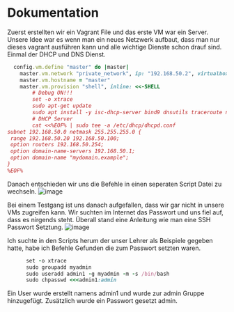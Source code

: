 # Dokumentation

Zuerst erstellten wir ein Vagrant File und das erste VM war ein Server. Unsere Idee war es wenn man ein neues Netzwerk aufbaut, 
dass man nur dieses vagrant ausführen kann und alle wichtige Dienste schon drauf sind. Einmal der DHCP und DNS Dienst.
```ruby
  config.vm.define "master" do |master|
    master.vm.network "private_network", ip: "192.168.50.2", virtualbox__dhcp_server: false
    master.vm.hostname = "master"
    master.vm.provision "shell", inline: <<-SHELL 
        # Debug ON!!!
        set -o xtrace
        sudo apt-get update
        sudo apt install -y isc-dhcp-server bind9 dnsutils traceroute nmap
        # DHCP Server
        cat <<%EOF% | sudo tee -a /etc/dhcp/dhcpd.conf
subnet 192.168.50.0 netmask 255.255.255.0 {
 range 192.168.50.20 192.168.50.100;
 option routers 192.168.50.254;
 option domain-name-servers 192.168.50.1;
 option domain-name "mydomain.example";
}
%EOF%
```
Danach entschieden wir uns die Befehle in einen seperaten Script Datei zu wechseln.
![image](https://user-images.githubusercontent.com/89509863/134143506-4abf44e2-2764-497e-aed9-f609b845ee11.png)

Bei einem Testgang ist uns danach aufgefallen, dass wir gar nicht in unsere VMs zugreifen kann.
Wir suchten im Internet das Passwort und uns fiel auf, dass es nirgends steht. Überall stand eine Anleitung wie man eine SSH Passwort Setztung.
![image](https://user-images.githubusercontent.com/89509863/134144948-097a833b-da58-452a-b707-898b7440e80d.png)

Ich suchte in den Scripts herum der unser Lehrer als Beispiele gegeben hatte, habe ich Befehle Gefunden die zum Passwort setzten waren.
```ruby
      set -o xtrace
      sudo groupadd myadmin
      sudo useradd admin1 -g myadmin -m -s /bin/bash
      sudo chpasswd <<<admin1:admin

```
Ein User wurde erstellt namens admin1 und wurde zur admin Gruppe hinzugefügt. Zusätzlich wurde ein Passwort gesetzt admin.


